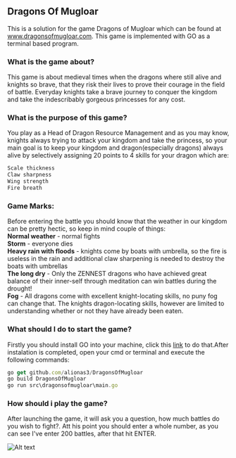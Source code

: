 ## Dragons Of Mugloar
This is a solution for the game Dragons of Mugloar which can be found at www.dragonsofmugloar.com. This game is implemented with GO as a terminal based program.

<h3><b>What is the game about?</b></h3>

This game is about medieval times when the dragons where still alive and knights so brave, that they risk their lives to prove their courage in the field of battle. Everyday knights take a brave journey to conquer the kingdom and take the indescribably gorgeous princesses for any cost.

<h3><b>What is the purpose of this game?</b></h3>

You play as a Head of Dragon Resource Management and as you may know, knights always trying to attack your kingdom and take the princess, so your main goal is to keep your kingdom and dragon(especially dragons) always alive by selectively assigning 20 points to 4 skills for your dragon which are:
```javascript
Scale thickness
Claw sharpness
Wing strength
Fire breath
```
<h3><b>Game Marks:</b></h3>

Before entering the battle you should know that the weather in our kingdom can be pretty hectic, so keep in mind couple of things:
<br />**Normal weather** - normal fights
<br />**Storm** - everyone dies
<br />**Heavy rain with floods** - knights come by boats with umbrella, so the fire is useless in the rain and additional claw sharpening is needed to destroy the boats with umbrellas
<br />**The long dry** - Only the ZENNEST dragons who have achieved great balance of their inner-self through meditation can win battles during the drought!
<br />**Fog** - All dragons come with excellent knight-locating skills, no puny fog can change that. The knights dragon-locating skills, however are limited to understanding whether or not they have already been eaten.

<h3><b>What should I do to start the game?</b></h3>

Firstly you should install GO into your machine, click this [link](https://golang.org/doc/install) to do that.After instalation is completed, open your cmd or terminal and execute the following commands:

```javascript
go get github.com/alionas3/DragonsOfMugloar
go build DragonsOfMugloar
go run src\dragonsofmugloar\main.go
```

<h3><b>How should i play the game?</b></h3>

After launching the game, it will ask you a question, how much battles do you wish to fight?. Att his point you should enter a whole number, as you can see I've enter 200 battles, after that hit ENTER.

![Alt text](http://i.imgur.com/RnLV7L8.png)



